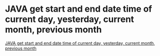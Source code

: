# JAVA get start and end date time of current day, yesterday, current month, previous month
[JAVA get start and end date time of current day, yesterday, current month, previous month](https://aiwithcloud.com/2022/09/19/java_get_start_and_end_date_time_of_current_day_yesterday_current_month_previous_month/)